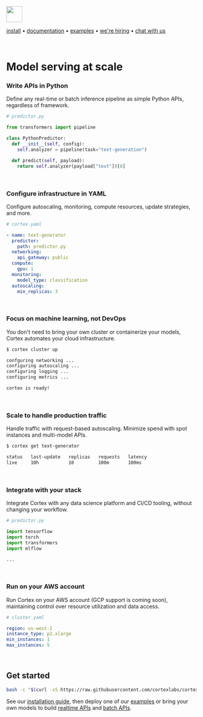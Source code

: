 <!-- Delete on release branches -->
<img src='https://s3-us-west-2.amazonaws.com/cortex-public/logo.png' height='42'>

<br>

<!-- Delete on release branches -->
<!-- CORTEX_VERSION_README_MINOR -->

[install](https://docs.cortex.dev/install) • [documentation](https://docs.cortex.dev) • [examples](https://github.com/cortexlabs/cortex/tree/0.20/examples) • [we're hiring](https://angel.co/cortex-labs-inc/jobs) • [chat with us](https://gitter.im/cortexlabs/cortex)

<br>

# Model serving at scale

### Write APIs in Python

Define any real-time or batch inference pipeline as simple Python APIs, regardless of framework.

```python
# predictor.py

from transformers import pipeline

class PythonPredictor:
  def __init__(self, config):
    self.analyzer = pipeline(task="text-generation")

  def predict(self, payload):
    return self.analyzer(payload["text"])[0]
```

<br>

### Configure infrastructure in YAML

Configure autoscaling, monitoring, compute resources, update strategies, and more.

```yaml
# cortex.yaml

- name: text-generator
  predictor:
    path: predictor.py
  networking:
    api_gateway: public
  compute:
    gpu: 1
  monitoring:
    model_type: classification
  autoscaling:
    min_replicas: 3
```

<br>

### Focus on machine learning, not DevOps

You don't need to bring your own cluster or containerize your models, Cortex automates your cloud infrastructure.

```bash
$ cortex cluster up

confguring networking ...
configuring autoscaling ...
configuring logging ...
configuring metrics ...

cortex is ready!
```

<br>

### Scale to handle production traffic

Handle traffic with request-based autoscaling. Minimize spend with spot instances and multi-model APIs.

```bash
$ cortex get text-generator

status   last-update   replicas   requests   latency
live     10h           10         100m       100ms
```

<br>

### Integrate with your stack

Integrate Cortex with any data science platform and CI/CD tooling, without changing your workflow.

```python
# predictor.py

import tensorflow
import torch
import transformers
import mlflow

...
```

<br>

### Run on your AWS account

Run Cortex on your AWS account (GCP support is coming soon), maintaining control over resource utilization and data access.

```yaml
# cluster.yaml

region: us-west-2
instance_type: p2.xlarge
min_instances: 1
max_instances: 5
```

<br>

## Get started

<!-- CORTEX_VERSION_README_MINOR -->
```bash
bash -c "$(curl -sS https://raw.githubusercontent.com/cortexlabs/cortex/0.20/get-cli.sh)"
```

<!-- CORTEX_VERSION_README_MINOR -->
See our [installation guide](https://docs.cortex.dev/install), then deploy one of our [examples](https://github.com/cortexlabs/cortex/tree/0.20/examples) or bring your own models to build [realtime APIs](https://docs.cortex.dev/deployments/realtime-api) and [batch APIs](https://docs.cortex.dev/deployments/batch-api).
